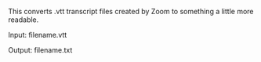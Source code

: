 This converts .vtt transcript files created by Zoom to something a little more readable.

Input:  filename.vtt

Output: filename.txt
